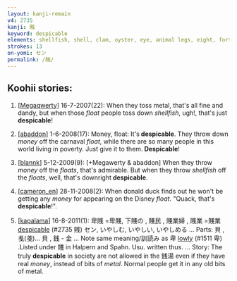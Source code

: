 ```yaml
---
layout: kanji-remain
v4: 2735
kanji: 賎
keyword: despicable
elements: shellfish, shell, clam, oyster, eye, animal legs, eight, fortune-telling, fortuneteller, magic wand, wand, augury, divining rod, mouth
strokes: 13
on-yomi: セン
permalink: /賎/
---
```


## Koohii stories: 

1) [<a href="http://kanji.koohii.com/profile/Megaqwerty">Megaqwerty</a>] 16-7-2007(22): When they toss metal, that&#039;s all fine and dandy, but when those <em>float</em> people toss down <em>shellfish</em>, ugh!, that&#039;s just<strong> despicable</strong>!

2) [<a href="http://kanji.koohii.com/profile/abaddon">abaddon</a>] 1-6-2008(17): Money, float: It&#039;s<strong> despicable</strong>. They throw down <em>money</em> off the carnaval <em>float</em>, while there are so many people in this world living in poverty. Just give it to them.<strong> Despicable</strong>!

3) [<a href="http://kanji.koohii.com/profile/blannk">blannk</a>] 5-12-2009(9): [+Megawerty &amp; abaddon] When they throw <em>money</em> off the <em>floats</em>, that&#039;s admirable. But when they throw <em>shellfish</em> off the <em>floats</em>, well, that&#039;s downright<strong> despicable</strong>.

4) [<a href="http://kanji.koohii.com/profile/cameron_en">cameron_en</a>] 28-11-2008(2): When donald duck finds out he won&#039;t be getting any <em>money</em> for appearing on the Disney <em>float</em>. &quot;Quack, that&#039;s <strong>despicable</strong>!&quot;.

5) [<a href="http://kanji.koohii.com/profile/kapalama">kapalama</a>] 16-8-2011(1): 卑賎 =卑賤, 下賤の , 賤民 , 賤業婦 , 賎業 =賤業 <a href="../v4/2735.html">despicable</a> (#2735 賎) セン, いやしむ, いやしい, いやしめる ... Parts: 貝 , 㦮(戔)... 貝 , 銭 - 金 ... Note same meaning/訓読み as 卑 <a href="../v4/1511.html">lowly</a> (#1511 卑) .Listed under 賤 in Halpern and Spahn. Usu. written thus. ... Story: The truly <strong>despicable</strong> in society are not allowed in the 銭湯 even if they have real <em>money</em>, instead of bits of <em>metal</em>. Normal people get it in any old bits of metal.

